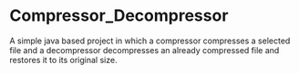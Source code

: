 # Compressor_Decompressor
A simple java based project in which a compressor compresses a selected file and a decompressor decompresses an already compressed file and 
restores it to its original size.
